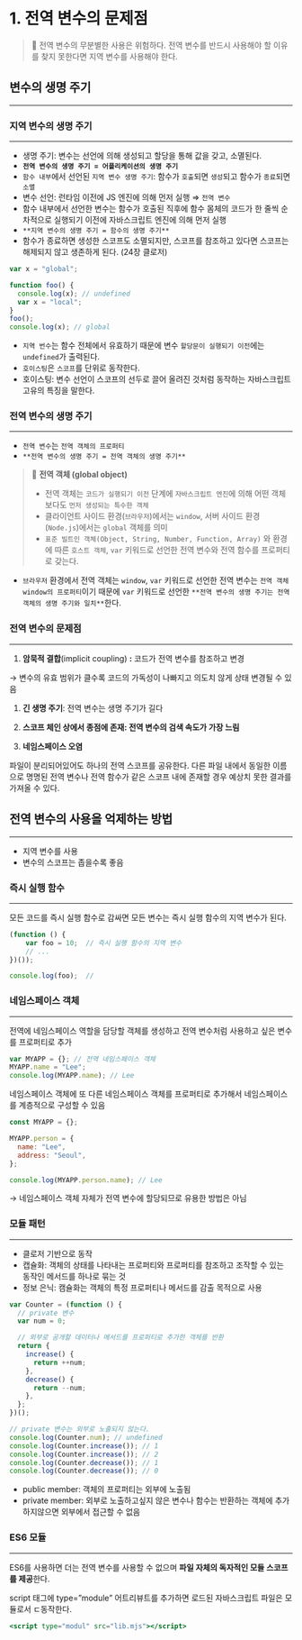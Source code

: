 # 1. 전역 변수의 문제점

> 🍏 전역 변수의 무분별한 사용은 위험하다. 전역 변수를 반드시 사용해야 할 이유를 찾지 못한다면 지역 변수를 사용해야 한다.

## 변수의 생명 주기

---

### 지역 변수의 생명 주기

---

- 생명 주기: 변수는 선언에 의해 생성되고 할당을 통해 값을 갖고, 소멸된다.
- **`전역 변수의 생명 주기 = 어플리케이션의 생명 주기`**
- `함수 내부`에서 선언된 `지역 변수 생명 주기`: 함수가 `호출`되면 `생성`되고 함수가 `종료`되면 `소멸`
- 변수 선언: 런타임 이전에 JS 엔진에 의해 먼저 실행 ⇒ `전역 변수`
- 함수 내부에서 선언한 변수는 함수가 호출된 직후에 함수 몸체의 코드가 한 줄씩 순차적으로 실행되기 이전에 자바스크립트 엔진에 의해 먼저 실행
- `**지역 변수의 생명 주기 = 함수의 생명 주기**`
- 함수가 종료하면 생성한 스코프도 소멸되지만, 스코프를 참조하고 있다면 스코프는 해제되지 않고 생존하게 된다. (24장 클로저)

```jsx
var x = "global";

function foo() {
  console.log(x); // undefined
  var x = "local";
}
foo();
console.log(x); // global
```

- `지역 번수`는 함수 전체에서 유효하기 때문에 변수 `할당문이 실행되기 이전`에는 `undefined`가 출력된다.
- `호이스팅`은 `스코프`를 단위로 동작한다.
- 호이스팅: 변수 선언이 스코프의 선두로 끌어 올려진 것처럼 동작하는 자바스크립트 고유의 특징을 말한다.

### 전역 변수의 생명 주기

---

- `전역 변수`는 `전역 객체의 프로퍼티`
- `**전역 변수의 생명 주기 = 전역 객체의 생명 주기**`

> 🍏 **전역 객체 (global object)**
>
> - 전역 객체는 `코드가 실행되기 이전` 단계에 `자바스크립트 엔진`에 의해 어떤 객체보다도 `먼저 생성되는 특수한 객체`
> - 클라이언트 사이드 환경(`브라우저`)에서는 `window`, 서버 사이드 환경(`Node.js`)에서는 `global` 객체를 의미
> - `표준 빌트인 객체(Object, String, Number, Function, Array)` 와 환경에 따른 `호스트 객체`, `var` 키워드로 선언한 전역 변수와 전역 함수를 프로퍼티로 갖는다.

- `브라우저` 환경에서 전역 객체는 `window`, `var` 키워드로 선언한 전역 변수는 `전역 객체 window의 프로퍼티`이기 때문에 `var` 키워드로 선언한 `**전역 변수의 생명 주기는 전역 객체의 생명 주기와 일치**`한다.

### 전역 변수의 문제점

---

1. **암묵적 결합**(implicit coupling) **:** 코드가 전역 변수를 참조하고 변경

→ 변수의 유효 범위가 클수록 코드의 가독성이 나빠지고 의도치 않게 상태 변경될 수 있음

1. **긴 생명 주기**: 전역 변수는 생명 주기가 길다

1. **스코프 체인 상에서 종점에 존재: 전역 변수의 검색 속도가 가장 느림**

1. **네임스페이스 오염**

파일이 분리되어있어도 하나의 전역 스코프를 공유한다. 다른 파일 내에서 동일한 이름으로 명명된 전역 변수나 전역 함수가 같은 스코프 내에 존재할 경우 예상치 못한 결과를 가져올 수 있다.

## 전역 변수의 사용을 억제하는 방법

---

- 지역 변수를 사용
- 변수의 스코프는 좁을수록 좋음

### 즉시 실행 함수

---

모든 코드를 즉시 실행 함수로 감싸면 모든 변수는 즉시 실행 함수의 지역 변수가 된다.

```jsx
(function () {
	var foo = 10;  // 즉시 실행 함수의 지역 변수
	// ...
})());

console.log(foo);  //
```

### 네임스페이스 객체

---

전역에 네임스페이스 역할을 담당할 객체를 생성하고 전역 변수처럼 사용하고 싶은 변수를 프로퍼티로 추가

```jsx
var MYAPP = {}; // 전역 네임스페이스 객체
MYAPP.name = "Lee";
console.log(MYAPP.name); // Lee
```

네임스페이스 객체에 또 다른 네임스페이스 객체를 프로퍼티로 추가해서 네임스페이스를 계층적으로 구성할 수 있음

```jsx
const MYAPP = {};

MYAPP.person = {
  name: "Lee",
  address: "Seoul",
};

console.log(MYAPP.person.name); // Lee
```

→ 네임스페이스 객체 자체가 전역 변수에 할당되므로 유용한 방법은 아님

### 모듈 패턴

---

- 클로저 기반으로 동작
- 캡슐화: 객체의 상태를 나타내는 프로퍼티와 프로퍼티를 참조하고 조작할 수 있는 동작인 메서드를 하나로 묶는 것
- 정보 은닉: 캠슐화는 객체의 특정 프로퍼티나 메서드를 감출 목적으로 사용

```jsx
var Counter = (function () {
  // private 변수
  var num = 0;

  // 외부로 공개할 데이터나 메서드를 프로퍼티로 추가한 객체를 반환
  return {
    increase() {
      return ++num;
    },
    decrease() {
      return --num;
    },
  };
})();

// private 변수는 외부로 노출되지 않는다.
console.log(Counter.num); // undefined
console.log(Counter.increase()); // 1
console.log(Counter.increase()); // 2
console.log(Counter.decrease()); // 1
console.log(Counter.decrease()); // 0
```

- public member: 객체의 프로퍼티는 외부에 노출됨
- private member: 외부로 노출하고싶지 않은 변수나 함수는 반환하는 객체에 추가하지않으면 외부에서 접근할 수 없음

### ES6 모듈

---

ES6를 사용하면 더는 전역 변수를 사용할 수 없으며 **파일 자체의 독자적인 모듈 스코프를 제공**한다.

script 태그에 type=”module” 어트리뷰트를 추가하면 로드된 자바스크립트 파일은 모듈로서 ㄷ동작한다.

```jsx
<script type="modul" src="lib.mjs"></script>
```
